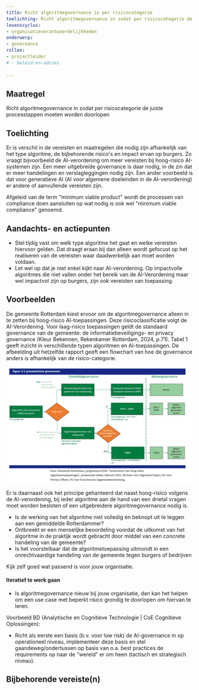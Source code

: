 ```yaml
---
title: Richt algoritmegovernance in per risicocategorie
toelichting: Richt algoritmegovernance in zodat per risicocategorie de juiste processtappen moeten worden doorlopen
levenscyclus:
- organisatieverantwoordelijkheden
onderwerp:
- governance
rollen:
- projectleider
# - beleid-en-advies

---
```


## Maatregel

Richt algoritmegovernance in zodat per risicocategorie de juiste processtappen moeten worden doorlopen

## Toelichting

Er is verschil in de vereisten en maatregelen die nodig zijn afhankelijk van het type algoritme, de bijbehorende risico's en impact ervan op burgers. 
Zo vraagt bijvoorbeeld de AI-verordening om meer vereisten bij hoog-risico AI-systemen zijn. 
Een meer uitgebreide governance is daar nodig, in de zin dat er meer handelingen en verslagleggingen nodig zijn.
Een ander voorbeeld is dat voor generatieve AI (AI voor algemene doeleinden in de AI-verordening) er andere of aanvullende vereisten zijn.

Afgeleid van de term "minimum viable product" wordt de processen van compliance doen aansluiten op wat nodig is ook wel "minimum viable compliance" genoemd.

## Aandachts- en actiepunten
* Stel tijdig vast om welk type algoritme het gaat en welke vereisten hiervoor gelden. Dat draagt eraan bij dan alleen wordt gefocust op het realiseren van de vereisten waar daadwerkelijk aan moet worden voldaan. 
* Let wel op dat je niet enkel kijkt naar AI-verordening. Op impactvolle algoritmes die niet vallen onder het bereik van de AI-Verordening maar wel impactvol zijn op burgers, zijn ook vereisten van toepassing.  

## Voorbeelden

De gemeente Rotterdam kiest ervoor om de algoritmegovernance alleen in te zetten bij hoog-risico AI-toepassingen. 
Deze risicoclassificatie volgt de AI-Verordening. Voor laag-risico toepassingen geldt de standaard governance van de gemeente: de informatiebeveiligings- en privacy governance (Kleur Bekennen, Rekenkamer Rotterdam, 2024, p.71). Tabel 1 geeft inzicht in verschillende typen algoritmen en AI-toepassingen. De afbeelding uit hetzelfde rapport geeft een flowchart van hoe de governance anders is afhankelijk van de risico-categorie. 

![Afbeelding](../afbeeldingen/rotterdam_risico_classificatie_governance.png)

Er is daarnaast ook het principe gehanteerd dat naast hoog-risico volgens de AI-verordening, bij ieder algoritme aan de hand van een drietal vragen moet worden besloten of een uitgebreidere  algoritmegovernance nodig is.
* Is de werking van het algoritme niet volledig én beknopt uit te leggen aan een gemiddelde Rotterdammer?
* Ontbreekt er een menselijke beoordeling voordat de uitkomst van het algoritme in de praktijk wordt gebracht door middel van een concrete handeling van de gemeente?
* Is het voorstelbaar dat de algoritmetoepassing uitmondt in een onrechtvaardige handeling van de gemeente tegen burgers of bedrijven

Kijk zelf goed wat passend is voor jouw organisatie. 

#### Iteratief te werk gaan
* Is algoritmegovernance nieuw bij jouw organisatie, dan kan het helpen om een use case met beperkt risico grondig te doorlopen om hiervan te leren.

Voorbeeld BD (Analytische en Cognitieve Technologie | CoE Cognitieve Oplossingen):
* Richt als eerste een basis (b.v. voor low risk) de AI-governance in op operationeel niveau, implementeer deze basis en stel gaandeweg/ondertussen op basis van o.a. best practices de requirements op naar de "wereld" er om heen (tactisch en strategisch niveau). 

## Bijbehorende vereiste(n)

<!-- list_vereisten_on_maatregelen_page -->
